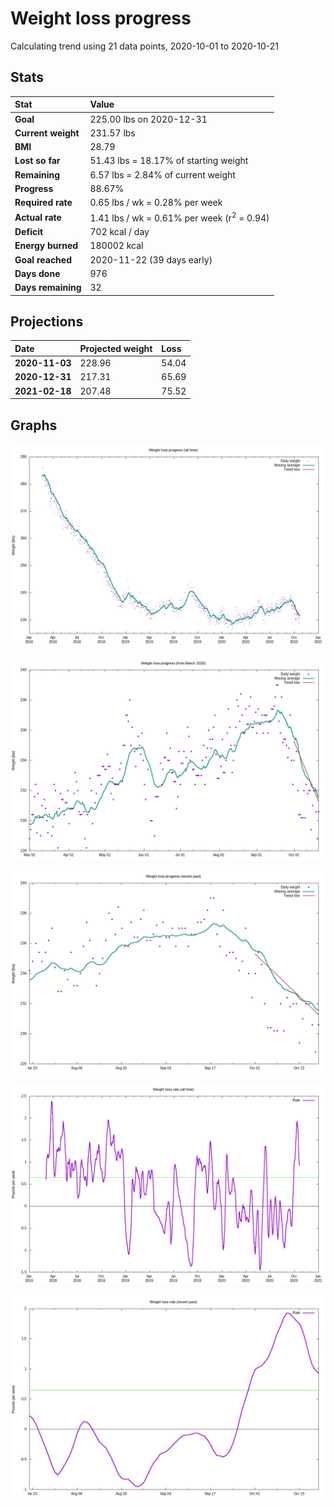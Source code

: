 # Weight loss progress

Calculating trend using 21 data points, 2020-10-01 to 2020-10-21

## Stats

Stat|Value
:-|:-
**Goal**|225.00 lbs on 2020-12-31
**Current weight**|231.57 lbs
**BMI**|28.79
**Lost so far**|51.43 lbs = 18.17% of starting weight
**Remaining**|6.57 lbs =  2.84% of current  weight
**Progress**|88.67%
**Required rate**|0.65 lbs / wk = 0.28% per week
**Actual rate**|1.41 lbs / wk = 0.61% per week  (r<sup>2</sup> = 0.94)
**Deficit**|702 kcal / day
**Energy burned**|180002 kcal
**Goal reached**|2020-11-22 (39 days early)
**Days done**|976
**Days remaining**|32

## Projections

Date|Projected weight|Loss
:-|:-|:-
**2020-11-03**|228.96|54.04
**2020-12-31**|217.31|65.69
**2021-02-18**|207.48|75.52

## Graphs

![](weight-graph-alltime.png)

![](weight-graph-covid.png)

![](weight-graph-recent.png)

![](rate-graph-alltime.png)

![](rate-graph-recent.png)
